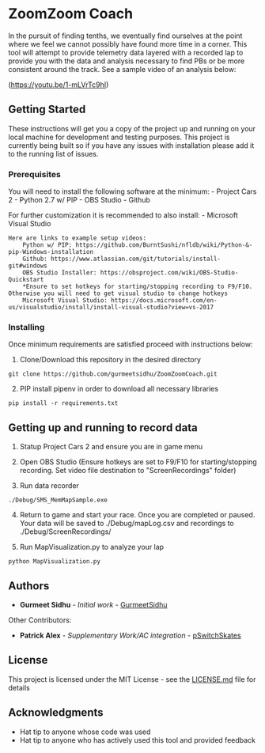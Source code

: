 # ZoomZoom Coach 

In the pursuit of finding tenths, we eventually find ourselves at the point where we feel we cannot possibly have found more time in a corner. This tool will attempt to provide telemetry data layered with a recorded lap to provide you with the data and analysis necessary to find PBs or be more consistent around the track. See a sample video of an analysis below:

(https://youtu.be/1-mLVrTc9hI)

## Getting Started

These instructions will get you a copy of the project up and running on your local machine for development and testing purposes. This project is currently being built so if you have any issues with installation please add it to the running list of issues.

### Prerequisites

You will need to install the following software at the minimum:
    - Project Cars 2
    - Python 2.7 w/ PIP
    - OBS Studio
    - Github

For further customization it is recommended to also install:
    - Microsoft Visual Studio

```
Here are links to example setup videos:
    Python w/ PIP: https://github.com/BurntSushi/nfldb/wiki/Python-&-pip-Windows-installation
    Github: https://www.atlassian.com/git/tutorials/install-git#windows
    OBS Studio Installer: https://obsproject.com/wiki/OBS-Studio-Quickstart
    *Ensure to set hotkeys for starting/stopping recording to F9/F10. Otherwise you will need to get visual studio to change hotkeys
    Microsoft Visual Studio: https://docs.microsoft.com/en-us/visualstudio/install/install-visual-studio?view=vs-2017
```

### Installing

Once minimum requirements are satisfied proceed with instructions below:

1. Clone/Download this repository in the desired directory

```
git clone https://github.com/gurmeetsidhu/ZoomZoomCoach.git
```
2. PIP install pipenv in order to download all necessary libraries

```
pip install -r requirements.txt
```
## Getting up and running to record data

1. Statup Project Cars 2 and ensure you are in game menu

2. Open OBS Studio (Ensure hotkeys are set to F9/F10 for starting/stopping recording. Set video file destination to "ScreenRecordings" folder) 

3. Run data recorder
```
./Debug/SMS_MemMapSample.exe
```
4. Return to game and start your race. Once you are completed or paused. Your data will be saved to ./Debug/mapLog.csv and recordings to ./Debug/ScreenRecordings/

5. Run MapVisualization.py to analyze your lap
```
python MapVisualization.py
```

## Authors

* **Gurmeet Sidhu** - *Initial work* - [GurmeetSidhu](https://github.com/gurmeetsidhu)

Other Contributors:
* **Patrick Alex** - *Supplementary Work/AC integration* - [pSwitchSkates](https://github.com/pswitchskates)

## License

This project is licensed under the MIT License - see the [LICENSE.md](LICENSE.md) file for details

## Acknowledgments

* Hat tip to anyone whose code was used
* Hat tip to anyone who has actively used this tool and provided feedback